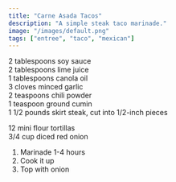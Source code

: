 ```yaml
---
title: "Carne Asada Tacos"
description: "A simple steak taco marinade."
image: "/images/default.png"
tags: ["entree", "taco", "mexican"]
---
```


2 tablespoons soy sauce \
2 tablespoons lime juice \
1 tablespoons canola oil \
3 cloves minced garlic \
2 teaspoons chili powder \
1 teaspoon ground cumin \
1 1/2 pounds skirt steak, cut into 1/2-inch pieces

12 mini flour tortillas \
3/4 cup diced red onion

1. Marinade 1-4 hours
2. Cook it up
3. Top with onion
